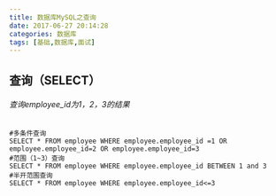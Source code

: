```yaml
---
title: 数据库MySQL之查询
date: 2017-06-27 20:14:28
categories: 数据库
tags: [基础,数据库,面试]
---
```


## 查询（SELECT）

###### 查询employee_id为1，2，3的结果

```mysql
#多条件查询
SELECT * FROM employee WHERE employee.employee_id =1 OR employee.employee_id=2 OR employee.employee_id=3
#范围（1~3）查询
SELECT * FROM employee WHERE employee.employee_id BETWEEN 1 and 3
#半开范围查询
SELECT * FROM employee WHERE employee.employee_id<=3
```

